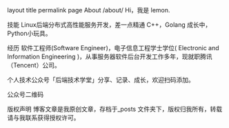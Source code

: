 layout	title	permalink
page
About
/about/
Hi，我是 lemon.

技能
Linux后端分布式高性能服务开发，差一点精通 C++，Golang 成长中，Python小玩具。

经历
软件工程师(Software Engineer)，电子信息工程学士学位( Electronic and Information Engineering )，从事服务器软件后台开发工作多年，现就职腾讯（Tencent）公司。

个人技术公众号「后端技术学堂」分享、记录、成长，欢迎扫码添加。

公众号二维码

版权声明
博客文章是我原创文章，存档于_posts 文件夹下，版权归我所有，转载请与我联系获得授权许可。
